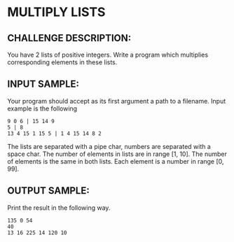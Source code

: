 MULTIPLY LISTS
==============

CHALLENGE DESCRIPTION:
----------------------

You have 2 lists of positive integers. Write a program which multiplies corresponding elements in these lists.

INPUT SAMPLE:
-------------

Your program should accept as its first argument a path to a filename. Input example is the following

	9 0 6 | 15 14 9
	5 | 8
	13 4 15 1 15 5 | 1 4 15 14 8 2
The lists are separated with a pipe char, numbers are separated with a space char. 
The number of elements in lists are in range [1, 10]. 
The number of elements is the same in both lists. 
Each element is a number in range [0, 99].

OUTPUT SAMPLE:
--------------

Print the result in the following way.

	135 0 54
	40
	13 16 225 14 120 10